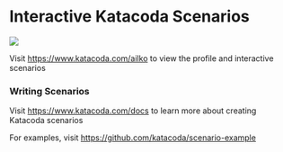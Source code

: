 # Interactive Katacoda Scenarios

[![](http://shields.katacoda.com/katacoda/ailko/count.svg)](https://www.katacoda.com/ailko "Get your profile on Katacoda.com")

Visit https://www.katacoda.com/ailko to view the profile and interactive scenarios

### Writing Scenarios
Visit https://www.katacoda.com/docs to learn more about creating Katacoda scenarios

For examples, visit https://github.com/katacoda/scenario-example
